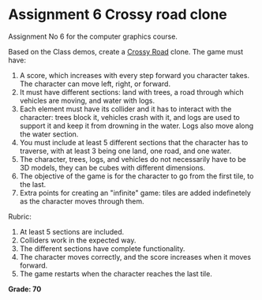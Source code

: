# Assignment 6 Crossy road clone

Assignment No 6 for the computer graphics course. 

Based on the Class demos, create a [Crossy Road](https://poki.com/en/g/crossy-road) clone. The game must have:

1. A score, which increases with every step forward you character takes. The character can move left, right, or forward.
2. It must have different sections: land with trees, a road through which vehicles are moving, and water with logs.
3. Each element must have its collider and it has to interact with the character: trees block it, vehicles crash with it, and logs are used to support it and keep it from drowning in the water. Logs also move along the water section.
4. You must include at least 5 different sections that the character has to traverse, with at least 3 being one land, one road, and one water.
5. The character, trees, logs, and vehicles do not necessarily have to be 3D models, they can be cubes with different dimensions.
6. The objective of the game is for the character to go from the first tile, to the last.
7. Extra points for creating an "infinite" game: tiles are added indefinetely as the character moves through them.

Rubric:

1. At least 5 sections are included.
2. Colliders work in the expected way.
3. The different sections have complete functionality.
4. The character moves correctly, and the score increases when it moves forward.
5. The game restarts when the character reaches the last tile.

**Grade: 70**